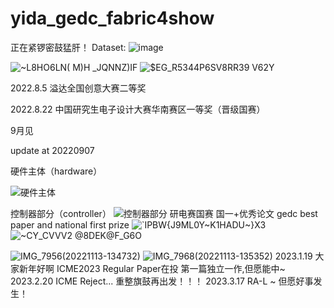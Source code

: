 # yida_gedc_fabric4show
正在紧锣密鼓猛肝！
Dataset:
![image](https://user-images.githubusercontent.com/78396957/229042444-56c55d17-1981-480d-a3e6-95f39aaf88cc.png)



![~L8HO6LN( M)H _JQNNZ)IF](https://user-images.githubusercontent.com/78396957/176169318-9b41af8d-dfa8-4cee-bf38-31dd39c89b11.png)
![$EG_R5344P6SV8RR39 V62Y](https://user-images.githubusercontent.com/78396957/191298900-73830b25-f365-4718-add1-6fd76f5cda9e.png)

2022.8.5 溢达全国创意大赛二等奖

2022.8.22 中国研究生电子设计大赛华南赛区一等奖（晋级国赛）

9月见

update at 20220907

硬件主体（hardware）

![硬件主体](https://user-images.githubusercontent.com/78396957/188826773-341d3c1b-36b7-4727-8e3a-357a49e78b79.JPG)

控制器部分（controller）
![控制器部分](https://user-images.githubusercontent.com/78396957/188826869-9eea6280-6a93-4c6f-877d-523085d9ea2d.JPG)
研电赛国赛 国一+优秀论文 gedc best paper and national first prize
![`IPBW{J9ML0Y~K1HADU~}X3](https://user-images.githubusercontent.com/78396957/192313508-43614442-9610-46ce-a73b-079547a8818a.png)
![~CY_$CVVV2 @8DEK@F_G6$O](https://user-images.githubusercontent.com/78396957/192313525-726e3eef-ce65-4ab9-a6a4-e026c0ccbbb7.png)

![IMG_7956(20221113-134732)](https://user-images.githubusercontent.com/78396957/202099158-3d7dafff-fbef-4b47-8765-ab863de10b3f.JPG)
![IMG_7968(20221113-135352)](https://user-images.githubusercontent.com/78396957/202099171-4896d1e9-8b21-4faa-8212-5e5d269a63f3.JPG)
2023.1.19  大家新年好啊 
ICME2023 Regular Paper在投 第一篇独立一作,但愿能中~
2023.2.20
ICME Reject...
重整旗鼓再出发！！！
2023.3.17
RA-L ~
但愿好事发生！
